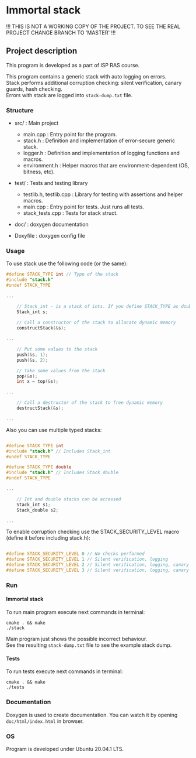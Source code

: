 # Immortal stack


!!! THIS IS NOT A WORKING COPY OF THE PROJECT. TO SEE THE REAL PROJECT CHANGE BRANCH TO 'MASTER' !!!


## Project description

This program is developed as a part of ISP RAS course.  

This program contains a generic stack with auto logging on errors.  
Stack performs additional corruption checking: silent verification, canary guards, hash checking.  
Errors with stack are logged into `stack-dump.txt` file.

### Structure

* src/ : Main project
    * main.cpp : Entry point for the program.
    * stack.h : Definition and implementation of error-secure generic stack.
    * logger.h : Definition and implementation of logging functions and macros.
    * environment.h : Helper macros that are environment-dependent (OS, bitness, etc).

* test/ : Tests and testing library
    * testlib.h, testlib.cpp : Library for testing with assertions and helper macros.
    * main.cpp : Entry point for tests. Just runs all tests.
    * stack_tests.cpp : Tests for stack struct.

* doc/ : doxygen documentation

* Doxyfile : doxygen config file

### Usage

To use stack use the following code (or the same):
```C++
#define STACK_TYPE int // Type of the stack
#include "stack.h"
#undef STACK_TYPE

...

    // Stack_int - is a stack of ints. If you define STACK_TYPE as double, then the struct name will be Stack_double
    Stack_int s; 
    
    // Call a constructor of the stack to allocate dynamic memory
    constructStack(&s);

...

    // Put some values to the stack
    push(&s, 1);
    push(&s, 2);

    // Take some values from the stack
    pop(&s);
    int x = top(&s);

...

    // Call a destructor of the stack to free dynamic memory
    destructStack(&s);

...
```

Also you can use multiple typed stacks:

```C++

#define STACK_TYPE int
#include "stack.h" // Includes Stack_int
#undef STACK_TYPE

#define STACK_TYPE double
#include "stack.h" // Includes Stack_double
#undef STACK_TYPE

...

    // Int and double stacks can be accessed
    Stack_int s1;
    Stack_double s2;

...

```

To enable corruption checking use the STACK_SECURITY_LEVEL macro (define it before including stack.h):

```C++

#define STACK_SECURITY_LEVEL 0 // No checks performed
#define STACK_SECURITY_LEVEL 1 // Silent verification, logging
#define STACK_SECURITY_LEVEL 2 // Silent verification, logging, canary guards
#define STACK_SECURITY_LEVEL 3 // Silent verification, logging, canary guards, hash checking

```

### Run

#### Immortal stack

To run main program execute next commands in terminal:
```
cmake . && make
./stack
```

Main program just shows the possible incorrect behaviour.  
See the resulting `stack-dump.txt` file to see the example stack dump.

#### Tests

To run tests execute next commands in terminal:
```
cmake . && make
./tests
```

### Documentation

Doxygen is used to create documentation. You can watch it by opening `doc/html/index.html` in browser.  

### OS

Program is developed under Ubuntu 20.04.1 LTS.